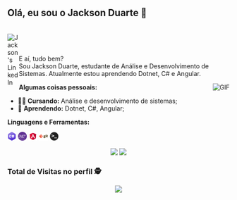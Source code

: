 <!-- <p align="left"> <img src="https://komarev.com/ghpvc/?username=jacksonduarte" alt="jacksonduarte" /> </p> -->

<!--

Obrigado por abrir meu README! Espero que algo aqui seja útil para você.
Qualquer dúvida ou sugestão, crie uma issue por favor, assim todo mundo se ajuda! 🚀
====================================================================================

-->

## Olá, eu sou o Jackson Duarte 👋

<br/>

<a href="https://www.linkedin.com/in/jacksonduarte">
  <img align="left" alt="Jackson's LinkedIn" width="26px" src="https://img.icons8.com/color/48/000000/linkedin-circled--v3.png" />
</a>

<br />
<br />

E aí, tudo bem?<br/>
Sou Jackson Duarte, estudante de Análise e Desenvolvimento de Sistemas. Atualmente estou aprendendo Dotnet, C# e Angular.

<img align="right" alt="GIF" src="https://i.giphy.com/media/v1.Y2lkPTc5MGI3NjExMDhtczZ5ZWx0YXI2eGtpb3k1MHJzM2hoZHhrNXRhaDF3M3BmNjFmaCZlcD12MV9pbnRlcm5hbF9naWZfYnlfaWQmY3Q9Zw/du3J3cXyzhj75IOgvA/giphy.gif" />


**Algumas coisas pessoais:**

- 👨‍🎓 **Cursando:** Análise e desenvolvimento de sistemas;
- 🌱 **Aprendendo:** Dotnet, C#, Angular;

**Linguagens e Ferramentas:**

<code><img height="20" src="https://raw.githubusercontent.com/github/explore/80688e429a7d4ef2fca1e82350fe8e3517d3494d/topics/csharp/csharp.png"></code>
<code><img height="20" src="https://raw.githubusercontent.com/github/explore/80688e429a7d4ef2fca1e82350fe8e3517d3494d/topics/dotnet/dotnet.png"></code>
<code><img height="20" src="https://raw.githubusercontent.com/github/explore/80688e429a7d4ef2fca1e82350fe8e3517d3494d/topics/angular/angular.png"></code>
<code><img height="20" src="https://raw.githubusercontent.com/github/explore/80688e429a7d4ef2fca1e82350fe8e3517d3494d/topics/git/git.png"></code>
<code><img height="20" src="https://raw.githubusercontent.com/github/explore/80688e429a7d4ef2fca1e82350fe8e3517d3494d/topics/terminal/terminal.png"></code>


<div align='center'>
  <img height="180em" src="https://github-readme-stats.vercel.app/api?username=jacksonduarte&show_icons=true&theme=blue-green&include_all_commits=true&count_private=true"/>
  <img height="180em" src="https://github-readme-stats.vercel.app/api/top-langs/?username=jacksonduarte&layout=compact&langs_count=7&theme=blue-green"/>
</div>

### Total de Visitas no perfil :detective: <br>

<p align="center"> 
  <img alingn="center" src="https://profile-counter.glitch.me/jacksonduarte/count.svg" />
</p>

<div align='center'>
</div>
